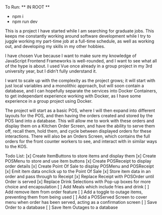 To Run:
  ** IN ROOT **
  - npm i
  - npm run dev

This is a project I have started while I am searching for graduate jobs. This keeps me constantly working around software development while I try to juggle working my part-time job at a full-time schedule, as well as working out, and developing my skills in my other hobbies.

I have chosen Vue because I want to make sure my knowledge of JavaScript Frontend Frameworks is well-rounded, and I want to see what all of the hype is about. I used Vue once already in a group project in my 3rd university year, but I didn't fully understand it. 

I want to scale up with the complexity as the project grows; it will start with just local variables and a monolithic approach, but will soon contain a database, and I can hopefully separate the services into Docker Containers, to get independant experience working with Docker, as I have some experience in a group project using Docker. 

The project will start as a basic POS, where I will then expand into different layouts for the POS, and then having the orders created and stored by the POS land into a database. This will allow me to work with these orders and display them on a Kitchen Order Screen, and have the ability to serve them off, recall them, hold them, and cycle between displayed orders for these interactions. There will also be an Orders Screen, which contains the full orders for the front counter workers to see, and interact with in similar ways to the KOS. 


Todo List:
[x] Create ItemButtons to store items and display them
[x] Create POSMenu to store and use item buttons
[x] Create POSReceipt to display order details
[x] Create Point Of Sale to display POSMenu and POSReceipt
[x] Emit item data onclick up to the Point Of Sale
[x] Store item data in an order and pass through to Receipt
[x] Replace Receipt with POSOrder until Order is served 
[x] Replace Drink Selections with Pop-up boxes for more choice and encapsulation
[ ] Add Meals which include fries and drink
[ ] Add remove item from order feature
[ ] Add a toggle to outage items, preventing them from being used
[ ] Add a POSServed Screen to cover menu when order has been served, acting as a confirmation screen
[ ] Save Order to a database
[ ] Save Item Outages to a database

